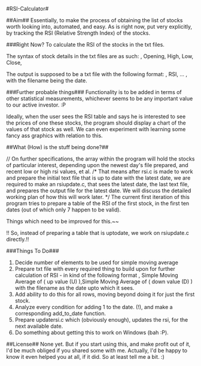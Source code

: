 #RSI-Calculator#

##Aim##
Essentially, to make the process of obtaining the list of stocks worth looking into, automated, and easy.
As is right now, put very explicitly, by tracking the RSI (Relative Strength Index) of the stocks.

###Right Now?
To calculate the RSI of the stocks in the txt files.

The syntax of stock details in the txt files are as such:
<STOCKNAME>, Opening, High, Low, Close, <somerandomnumber>

The output is supposed to be a txt file with the following format:
<STOCKNAME>, RSI, … <other statistical measurements as and when we think of them>,
with the filename being the date.

###Further probable things###
Functionality is to be added in terms of other statistical measurements, whichever seems to be any important value to our active investor. :P 

Ideally, when the user sees the RSI table and says he is interested to see the prices of one these stocks, the program should display a chart of the values of that stock as well. We can even experiment with learning some fancy ass graphics with relation to this. 

##What (How) is the stuff being done?##

// On further specifications, the array within the program will hold the stocks of particular interest, depending upon the newest day's file prepared, and recent low or high rsi values, et al.
/* That means after rsi.c is made to work and prepare the initial text file that is up to date with the latest date, we are required to make an rsiupdate.c, that sees the latest date, the last text file, and prepares the output file for the latest date. We will discuss the detailed working plan of how this will work later.
*/
The current first iteration of this program tries to prepare a table of the RSI of the first stock, in the first ten dates (out of which only 7 happen to be valid).

Things which need to be improved for this.~~

!!
So, instead of preparing a table that is uptodate, we work on rsiupdate.c directly.!!

###Things To Do###
1. Decide number of elements to be used for simple moving average
2. Prepare txt file with every required thing to build upon for further calculation of RSI - in kind of the following format
<stockname>, Simple Moving Average of ( up value (U) ),Simple Moving Average of ( down value (D) )
with the filename as the date upto which it sees.
3. Add ability to do this for all rows, moving beyond doing it for just the first stock.
4. Analyze every condition for adding 1 to the date. (!), and make a corresponding add_to_date function.
5. Prepare updatersi.c which (obviously enough), updates the rsi, for the next available date.
6. Do something about getting this to work on Windows (bah :P).

##License##
None yet. But if you start using this, and make profit out of it, I'd be much obliged if you shared some with me. Actually, I'd be happy to know it even helped you at all, if it did. So at least tell me a bit. :)
